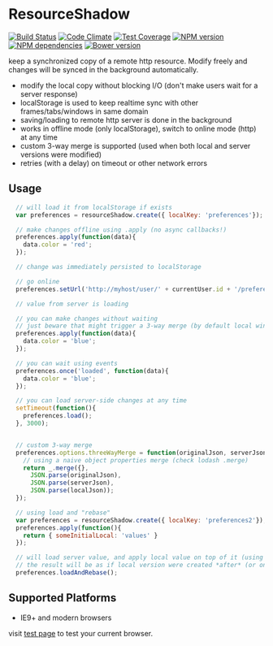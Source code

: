 ResourceShadow
==============

[![Build Status](https://secure.travis-ci.org/benjamine/resource-shadow.png)](http://travis-ci.org/benjamine/resource-shadow)
[![Code Climate](https://codeclimate.com/github/benjamine/resource-shadow/badges/gpa.svg)](https://codeclimate.com/github/benjamine/resource-shadow)
[![Test Coverage](https://codeclimate.com/github/benjamine/resource-shadow/badges/coverage.svg)](https://codeclimate.com/github/benjamine/resource-shadow)
[![NPM version](https://badge.fury.io/js/resource-shadow.png)](http://badge.fury.io/js/resource-shadow)
[![NPM dependencies](https://david-dm.org/benjamine/resource-shadow.png)](https://david-dm.org/benjamine/resource-shadow)
[![Bower version](https://badge.fury.io/bo/resource-shadow.png)](http://badge.fury.io/bo/resource-shadow)

keep a synchronized copy of a remote http resource.
Modify freely and changes will be synced in the background automatically.

- modify the local copy without blocking I/O (don't make users wait for a server response)
- localStorage is used to keep realtime sync with other frames/tabs/windows in same domain
- saving/loading to remote http server is done in the background
- works in offline mode (only localStorage), switch to online mode (http) at any time
- custom 3-way merge is supported (used when both local and server versions were modified)
- retries (with a delay) on timeout or other network errors

Usage
-----

``` js
  // will load it from localStorage if exists
  var preferences = resourceShadow.create({ localKey: 'preferences'});

  // make changes offline using .apply (no async callbacks!)
  preferences.apply(function(data){
    data.color = 'red';
  });

  // change was immediately persisted to localStorage

  // go online
  preferences.setUrl('http://myhost/user/' + currentUser.id + '/preferences').load();

  // value from server is loading

  // you can make changes without waiting
  // just beware that might trigger a 3-way merge (by default local wins)
  preferences.apply(function(data){
    data.color = 'blue';
  });

  // you can wait using events
  preferences.once('loaded', function(data){
    data.color = 'blue';
  });

  // you can load server-side changes at any time
  setTimeout(function(){
    preferences.load();
  }, 3000);


  // custom 3-way merge
  preferences.options.threeWayMerge = function(originalJson, serverJson, localJson) {
    // using a naive object properties merge (check lodash .merge)
    return _.merge({},
      JSON.parse(originalJson),
      JSON.parse(serverJson),
      JSON.parse(localJson));
  });

  // using load and "rebase"
  var preferences = resourceShadow.create({ localKey: 'preferences2'});
  preferences.apply(function(){
    return { someInitialLocal: 'values' }
  });

  // will load server value, and apply local value on top of it (using 3 way merge)
  // the result will be as if local version were created *after* (or on top) of server version
  preferences.loadAndRebase();
```

Supported Platforms
---------

- IE9+ and modern browsers

visit [test page](http://benjamine.github.io/resource-shadow/test/index.html) to test your current browser.
